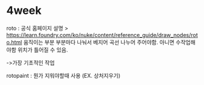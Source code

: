 # 4week

roto
 : 공식 홈페이지 설명 > https://learn.foundry.com/ko/nuke/content/reference_guide/draw_nodes/roto.html
 움직이는 부분 부분마다 나눠서 베지어 곡선 나누어 주어야함.
 아니면  수작업해야함 
 위치가 틀어질 수 있음.
 
 ->가장 기초적인 작업
 
 rotopaint
 : 뭔가 지워야할때 사용 (EX. 상처지우기)
 
